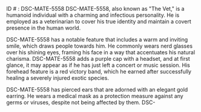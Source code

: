 ID # : DSC-MATE-5558
DSC-MATE-5558, also known as "The Vet," is a humanoid individual with a charming and infectious personality. He is employed as a veterinarian to cover his true identity and maintain a covert presence in the human world. 

DSC-MATE-5558 has a notable feature that includes a warm and inviting smile, which draws people towards him. He commonly wears nerd glasses over his shining eyes, framing his face in a way that accentuates his natural charisma. DSC-MATE-5558 adds a purple cap with a headset, and at first glance, it may appear as if he has just left a concert or music session. His forehead feature is a red victory band, which he earned after successfully healing a severely injured exotic species.

DSC-MATE-5558 has pierced ears that are adorned with an elegant gold earring. He wears a medical mask as a protection measure against any germs or viruses, despite not being affected by them. DSC-